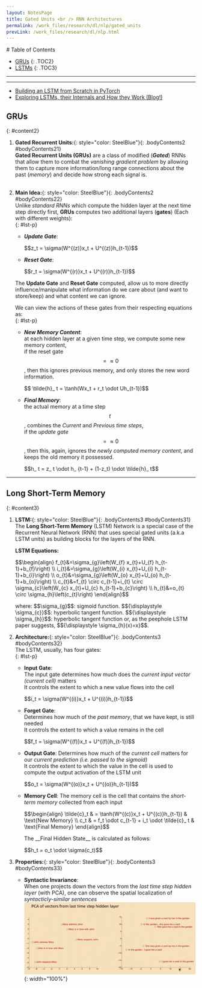 ```yaml
---
layout: NotesPage
title: Gated Units <br /> RNN Architectures
permalink: /work_files/research/dl/nlp/gated_units
prevLink: /work_files/research/dl/nlp.html
---
```


<div markdown="1" class = "TOC">
# Table of Contents

  * [GRUs](#content2)
  {: .TOC2}
  * [LSTMs](#content3)
  {: .TOC3}
</div>

***
***


* [Building an LSTM from Scratch in PyTorch](http://mlexplained.com/category/fromscratch/)  
* [Exploring LSTMs, their Internals and How they Work (Blog!)](https://blog.echen.me/2017/05/30/exploring-lstms/)  


## GRUs
{: #content2}

1. **Gated Recurrent Units:**{: style="color: SteelBlue"}{: .bodyContents2 #bodyContents21}  
    __Gated Recurrent Units (GRUs)__ are a class of modified (_**Gated**_) RNNs that allow them to combat the _vanishing gradient problem_ by allowing them to capture more information/long range connections about the past (_memory_) and decide how strong each signal is.  
    <br>

2. **Main Idea:**{: style="color: SteelBlue"}{: .bodyContents2 #bodyContents22}  
    Unlike _standard RNNs_ which compute the hidden layer at the next time step directly first, __GRUs__ computes two additional layers (__gates__) (Each with different weights):  
    {: #lst-p}
    * *__Update Gate__*:  
        <p>$$z_t = \sigma(W^{(z)}x_t + U^{(z)}h_{t-1})$$</p>  
    * *__Reset Gate__*:  
        <p>$$r_t = \sigma(W^{(r)}x_t + U^{(r)}h_{t-1})$$</p>  

    The __Update Gate__ and __Reset Gate__ computed, allow us to more directly influence/manipulate what information do we care about (and want to store/keep) and what content we can ignore.  
    
    We can view the actions of these gates from their respecting equations as:  
    {: #lst-p}
    * *__New Memory Content__*:  
        at each hidden layer at a given time step, we compute some new memory content,  
        if the reset gate $$ = \approx 0$$, then this ignores previous memory, and only stores the new word information.  
        <p>$$ \tilde{h}_ t = \tanh(Wx_t + r_t \odot Uh_{t-1})$$</p>  
    * *__Final Memory__*:  
        the actual memory at a time step $$t$$, combines the _Current_ and _Previous time steps_,  
        if the _update gate_ $$ = \approx 0$$, then this, again, ignores the _newly computed memory content_, and keeps the old memory it possessed.  
        <p>$$h_ t = z_ t \odot h_ {t-1} + (1-z_t) \odot \tilde{h}_ t$$</p>  

***

## Long Short-Term Memory
{: #content3}

1. **LSTM:**{: style="color: SteelBlue"}{: .bodyContents3 #bodyContents31}  
    The __Long Short-Term Memory__ (LSTM) Network is a special case of the Recurrent Neural Network (RNN) that uses special gated units (a.k.a LSTM units) as building blocks for the layers of the RNN.  
    
    __LSTM Equations:__  
    <p>
    $$\begin{align}
        f_{t}&=\sigma_{g}\left(W_{f} x_{t}+U_{f} h_{t-1}+b_{f}\right) \\
        i_{t}&=\sigma_{g}\left(W_{i} x_{t}+U_{i} h_{t-1}+b_{i}\right) \\
        o_{t}&=\sigma_{g}\left(W_{o} x_{t}+U_{o} h_{t-1}+b_{o}\right) \\
        c_{t}&=f_{t} \circ c_{t-1}+i_{t} \circ \sigma_{c}\left(W_{c} x_{t}+U_{c} h_{t-1}+b_{c}\right) \\
        h_{t}&=o_{t} \circ \sigma_{h}\left(c_{t}\right)
    \end{align}$$  
    </p>  
    where:  
    $$\sigma_{g}$$: sigmoid function.  
    $${\displaystyle \sigma_{c}}$$: hyperbolic tangent function.  
    $${\displaystyle \sigma_{h}}$$: hyperbolic tangent function or, as the peephole LSTM paper suggests, $${\displaystyle \sigma_{h}(x)=x}$$.  
    <br>

2. **Architecture:**{: style="color: SteelBlue"}{: .bodyContents3 #bodyContents32}  
    The LSTM, usually, has four gates:  
    {: #lst-p}
    * __Input Gate__:  
        The input gate determines how much does the _current input vector (current cell)_ matters      
        It controls the extent to which a new value flows into the cell  
        <p>$$i_t = \sigma(W^{(i)}x_t + U^{(i)}h_{t-1})$$</p>   
    * __Forget Gate__:  
        Determines how much of the _past memory_, that we have kept, is still needed   
        It controls the extent to which a value remains in the cell  
        <p>$$f_t = \sigma(W^{(f)}x_t + U^{(f)}h_{t-1})$$</p>   
    * __Output Gate__: 
        Determines how much of the _current cell_ matters for our _current prediction (i.e. passed to the sigmoid)_  
        It controls the extent to which the value in the cell is used to compute the output activation of the LSTM unit  
        <p>$$o_t = \sigma(W^{(o)}x_t + U^{(o)}h_{t-1})$$</p>  
    * __Memory Cell__: 
        The memory cell is the cell that contains the _short-term memory_ collected from each input  
        <p>$$\begin{align}
        \tilde{c}_t & = \tanh(W^{(c)}x_t + U^{(c)}h_{t-1}) & \text{New Memory} \\
        c_t & = f_t \odot c_{t-1} + i_t \odot \tilde{c}_ t & \text{Final Memory}
        \end{align}$$</p>  
        The __Final Hidden State__ is calculated as follows:  
        <p>$$h_t = o_t \odot \sigma(c_t)$$</p>  
     

3. **Properties:**{: style="color: SteelBlue"}{: .bodyContents3 #bodyContents33}  
    * __Syntactic Invariance__:  
        When one projects down the vectors from the _last time step hidden layer_ (with PCA), one can observe the spatial localization of _syntacticly-similar sentences_  
        ![img](/main_files/dl/nlp/9/5.png){: width="100%"}  
